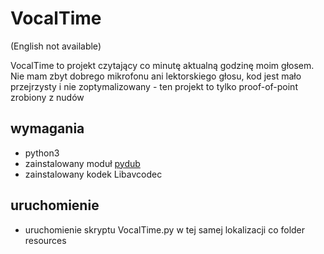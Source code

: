 # VocalTime

(English not available)

VocalTime to projekt czytający co minutę aktualną godzinę moim głosem. Nie mam zbyt dobrego mikrofonu ani lektorskiego głosu, kod jest mało przejrzysty i nie zoptymalizowany - ten projekt to tylko proof-of-point zrobiony z nudów

## wymagania
- python3
- zainstalowany moduł [pydub](https://github.com/jiaaro/pydub)
- zainstalowany kodek Libavcodec

## uruchomienie
- uruchomienie skryptu VocalTime.py w tej samej lokalizacji co folder resources
